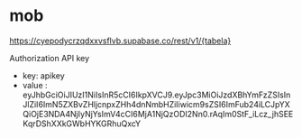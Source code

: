 # mob
https://cyepodycrzqdxxvsflvb.supabase.co/rest/v1/{tabela}

Authorization
API key

- key: apikey
- value : eyJhbGciOiJIUzI1NiIsInR5cCI6IkpXVCJ9.eyJpc3MiOiJzdXBhYmFzZSIsInJlZiI6ImN5ZXBvZHljcnpxZHh4dnNmbHZiIiwicm9sZSI6ImFub24iLCJpYXQiOjE3NDA4NjIyNjYsImV4cCI6MjA1NjQzODI2Nn0.rAqIm0StF_iLcz_jhSEEKqrDShXXkGWbHYKGRhuQxcY
